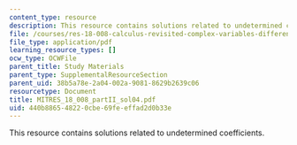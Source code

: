 ```yaml
---
content_type: resource
description: This resource contains solutions related to undetermined coefficients.
file: /courses/res-18-008-calculus-revisited-complex-variables-differential-equations-and-linear-algebra-fall-2011/440b886548220cbe69feeffad2d0b33e_MITRES_18_008_partII_sol04.pdf
file_type: application/pdf
learning_resource_types: []
ocw_type: OCWFile
parent_title: Study Materials
parent_type: SupplementalResourceSection
parent_uid: 38b5a78e-2a04-002a-9081-8629b2639c06
resourcetype: Document
title: MITRES_18_008_partII_sol04.pdf
uid: 440b8865-4822-0cbe-69fe-effad2d0b33e
---
```

This resource contains solutions related to undetermined coefficients.